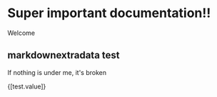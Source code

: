 # Super important documentation!!

Welcome

## markdownextradata test

If nothing is under me, it's broken

{[test.value]}
